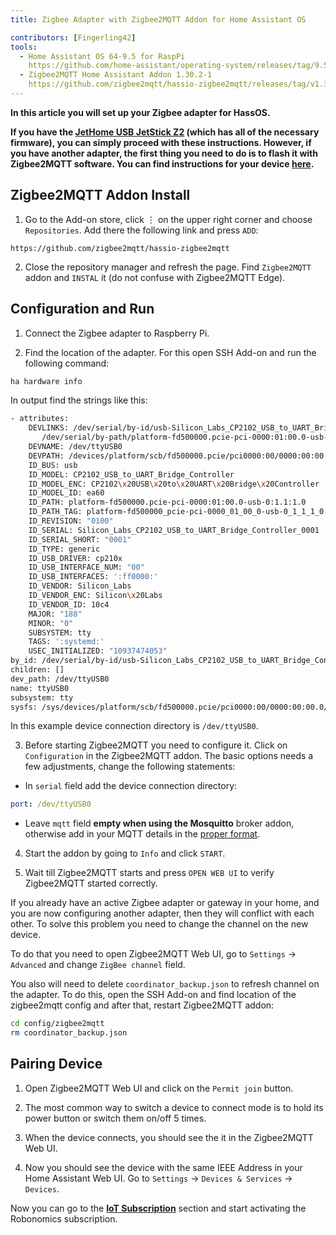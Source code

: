 ```yaml
---
title: Zigbee Adapter with Zigbee2MQTT Addon for Home Assistant OS

contributors: [Fingerling42]
tools:
  - Home Assistant OS 64-9.5 for RaspPi
    https://github.com/home-assistant/operating-system/releases/tag/9.5
  - Zigbee2MQTT Home Assistant Addon 1.30.2-1
    https://github.com/zigbee2mqtt/hassio-zigbee2mqtt/releases/tag/v1.30.2-1
---
```


**In this article you will set up your Zigbee adapter for HassOS.**

<robo-wiki-picture src="home-assistant/zigbee2mqtt.png" />

**If you have the [JetHome USB JetStick Z2](https://jethome.ru/z2/?sl=en) (which has all of the necessary firmware), you can simply proceed with these instructions. However, if you have another adapter, the first thing you need to do is to flash it with Zigbee2MQTT software. You can find instructions for your device [here](https://www.zigbee2mqtt.io/information/supported_adapters.html).**

## Zigbee2MQTT Addon Install

1. Go to the Add-on store, click ⋮ on the upper right corner and choose `Repositories`. Add there the following link and press `ADD`:
```
https://github.com/zigbee2mqtt/hassio-zigbee2mqtt
```
2. Close the repository manager and refresh the page. Find `Zigbee2MQTT` addon and `INSTAL` it (do not confuse with Zigbee2MQTT Edge).

## Configuration and Run

1. Connect the Zigbee adapter to Raspberry Pi.

<robo-wiki-picture src="home-assistant/connect-stick.gif" />

2. Find the location of the adapter. For this open SSH Add-on and run the following command:

<code-helper copy additionalLine="Hass Command Line">

```bash
ha hardware info
```

</code-helper>

In output find the strings like this:

<code-helper additionalLine="Hass Command Line">

```bash
- attributes:
    DEVLINKS: /dev/serial/by-id/usb-Silicon_Labs_CP2102_USB_to_UART_Bridge_Controller_0001-if00-port0
       /dev/serial/by-path/platform-fd500000.pcie-pci-0000:01:00.0-usb-0:1.1:1.0-port0
    DEVNAME: /dev/ttyUSB0
    DEVPATH: /devices/platform/scb/fd500000.pcie/pci0000:00/0000:00:00.0/0000:01:00.0/usb1/1-1/1-1.1/1-1.1:1.0/ttyUSB0/tty/ttyUSB0
    ID_BUS: usb
    ID_MODEL: CP2102_USB_to_UART_Bridge_Controller
    ID_MODEL_ENC: CP2102\x20USB\x20to\x20UART\x20Bridge\x20Controller
    ID_MODEL_ID: ea60
    ID_PATH: platform-fd500000.pcie-pci-0000:01:00.0-usb-0:1.1:1.0
    ID_PATH_TAG: platform-fd500000_pcie-pci-0000_01_00_0-usb-0_1_1_1_0
    ID_REVISION: "0100"
    ID_SERIAL: Silicon_Labs_CP2102_USB_to_UART_Bridge_Controller_0001
    ID_SERIAL_SHORT: "0001"
    ID_TYPE: generic
    ID_USB_DRIVER: cp210x
    ID_USB_INTERFACE_NUM: "00"
    ID_USB_INTERFACES: ':ff0000:'
    ID_VENDOR: Silicon_Labs
    ID_VENDOR_ENC: Silicon\x20Labs
    ID_VENDOR_ID: 10c4
    MAJOR: "188"
    MINOR: "0"
    SUBSYSTEM: tty
    TAGS: ':systemd:'
    USEC_INITIALIZED: "10937474053"
by_id: /dev/serial/by-id/usb-Silicon_Labs_CP2102_USB_to_UART_Bridge_Controller_0001-if00-port0
children: []
dev_path: /dev/ttyUSB0
name: ttyUSB0
subsystem: tty
sysfs: /sys/devices/platform/scb/fd500000.pcie/pci0000:00/0000:00:00.0/0000:01:00.0/usb1/1-1/1-1.1/1-1.1:1.0/ttyUSB0/tty/ttyUSB0
```

</code-helper>

In this example device connection directory is `/dev/ttyUSB0`.

3. Before starting Zigbee2MQTT you need to configure it. Click on `Configuration` in the Zigbee2MQTT addon. The basic options needs a few adjustments, change the following statements:

- In `serial` field add the device connection directory:

<code-helper copy>

```yaml
port: /dev/ttyUSB0
```

</code-helper>

- Leave `mqtt` field **empty when using the Mosquitto** broker addon, otherwise add in your MQTT details in the [proper format](https://www.zigbee2mqtt.io/guide/configuration/mqtt.html#server-connection).

4. Start the addon by going to `Info` and click `START`.

5. Wait till Zigbee2MQTT starts and press `OPEN WEB UI` to verify Zigbee2MQTT started correctly.

<robo-wiki-note type="warning">

  If you already have an active Zigbee adapter or gateway in your home, and you are now configuring another adapter, then they will conflict with each other. To solve this problem you need to change the channel on the new device.

  To do that you need to open Zigbee2MQTT Web UI, go to `Settings` → `Advanced` and change `ZigBee channel` field.

  You also will need to delete `coordinator_backup.json` to refresh channel on the adapter. To do this, open the SSH Add-on and find location of the zigbee2mqtt config and after that, restart Zigbee2MQTT addon:

</robo-wiki-note>

<code-helper additionalLine="Hass Command Line">

```bash
cd config/zigbee2mqtt
rm coordinator_backup.json
```

</code-helper>

## Pairing Device

1. Open Zigbee2MQTT Web UI and click on the `Permit join` button.

2. The most common way to switch a device to connect mode is to hold its power button or switch them on/off 5 times.

<robo-wiki-picture src="home-assistant/switch-device.gif" />

3. When the device connects, you should see the it in the Zigbee2MQTT Web UI.

<robo-wiki-picture src="home-assistant/zigbee-2-mqtt-addon-ui.png" />

4. Now you should see the device with the same IEEE Address in your Home Assistant Web UI. Go to `Settings` -> `Devices & Services` -> `Devices`.

Now you can go to the [**IoT Subscription**](/docs/sub-activate) section and start activating the Robonomics subscription.